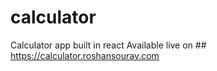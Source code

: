 # calculator
Calculator app built in react 
Available live on ## https://calculator.roshansourav.com
